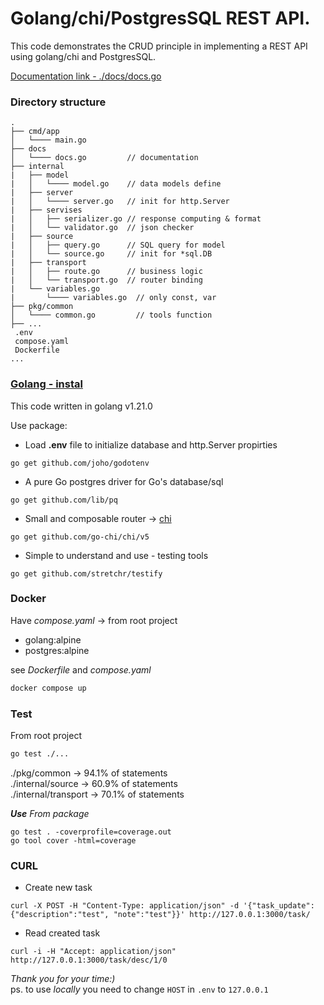 # Golang/chi/PostgresSQL REST API.

This code demonstrates the CRUD principle in implementing a REST API using golang/chi and PostgresSQL.  

[Documentation link - ./docs/docs.go](https://github.com/Ekvo/golang-chi-postgres-api/tree/main/docs/docs.go "https://github.com/Ekvo/golang-chi-postgres-api/tree/main/docs/docs.go")
### Directory structure
```
.
├── cmd/app
│   └──── main.go     
├── docs  
│   └──── docs.go         // documentation
├── internal
|   ├── model
|   │   └──── model.go    // data models define
|   ├── server  
|   │   └──── server.go   // init for http.Server
|   ├── servises           
|   │   ├── serializer.go // response computing & format
|   │   └── validator.go  // json checker        
|   ├── source
|   │   ├── query.go      // SQL query for model
|   │   └── source.go     // init for *sql.DB
|   ├── transport   
|   │   ├── route.go      // business logic
|   │   └── transport.go  // router binding
|   └── variables.go      
|       └──── variables.go  // only const, var
├── pkg/common 
│   └──── common.go         // tools function
├── ...
 .env
 compose.yaml
 Dockerfile
...
```
### [Golang - instal](https://go.dev/doc/install "https://go.dev/doc/install")

This code written in golang v1.21.0

Use package:  
 * Load **.env** file to initialize database and http.Server propirties
```
go get github.com/joho/godotenv
```
 *  A pure Go postgres driver for Go's database/sql  
```
go get github.com/lib/pq
```
 * Small and composable router -> [chi](https://pkg.go.dev/github.com/go-chi/chi "https://pkg.go.dev/github.com/go-chi/chi")
```
go get github.com/go-chi/chi/v5
```
 * Simple to understand and use - testing tools
```
go get github.com/stretchr/testify
```

### Docker
Have *compose.yaml* -> from root project
* golang:alpine
* postgres:alpine

see *Dockerfile* and *compose.yaml*

```bash
docker compose up
```

### Test 
From root project
```bash
go test ./...
```

./pkg/common         -> 94.1% of statements  
./internal/source    -> 60.9% of statements  
./internal/transport -> 70.1% of statements  

_**Use** From package_
```
go test . -coverprofile=coverage.out
go tool cover -html=coverage
```

### CURL
 * Create new task

```http request
curl -X POST -H "Content-Type: application/json" -d '{"task_update":{"description":"test", "note":"test"}}' http://127.0.0.1:3000/task/
```
 * Read created task

```http request
curl -i -H "Accept: application/json" http://127.0.0.1:3000/task/desc/1/0
```

*Thank you for your time:)*  
ps. to use *locally* you need to change `HOST` in `.env` to `127.0.0.1`



